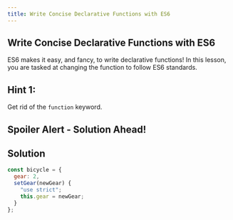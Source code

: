 ```yaml
---
title: Write Concise Declarative Functions with ES6
---
```

## Write Concise Declarative Functions with ES6

<!-- The article goes here, in GitHub-flavored Markdown. Feel free to add YouTube videos, images, and CodePen/JSBin embeds  -->
ES6 makes it easy, and fancy, to write declarative functions! In this lesson, you are tasked at changing the function to follow ES6 standards.

## Hint 1:

Get rid of the `function` keyword.

## Spoiler Alert - Solution Ahead!

## Solution

```javascript
const bicycle = {
  gear: 2,
  setGear(newGear) {
    "use strict";
    this.gear = newGear;
  }
};
```
